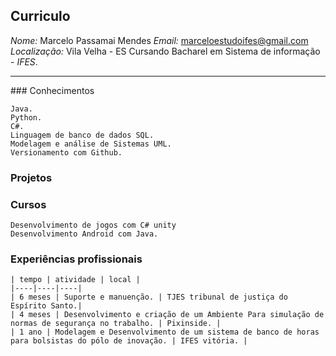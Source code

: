 ## Curriculo
*Nome:*   Marcelo Passamai Mendes
*Email:*  marceloestudoifes@gmail.com
*Localização:* Vila Velha - ES
Cursando Bacharel em Sistema de informação - *IFES*.
<hr>
### Conhecimentos

	Java.
	Python.
	C#.
	Linguagem de banco de dados SQL.
	Modelagem e análise de Sistemas UML.
	Versionamento com Github.
	
### Projetos 


### Cursos

	Desenvolvimento de jogos com C# unity
	Desenvolvimento Android com Java.

### Experiências  profissionais 

	| tempo | atividade | local |
	|----|----|----|
	| 6 meses | Suporte e manuenção. | TJES tribunal de justiça do Espírito Santo.|
	| 4 meses | Desenvolvimento e criação de um Ambiente Para simulação de normas de segurança no trabalho. | Pixinside. | 	
	| 1 ano | Modelagem e Desenvolvimento de um sistema de banco de horas para bolsistas do pólo de inovação. | IFES vitória. | 